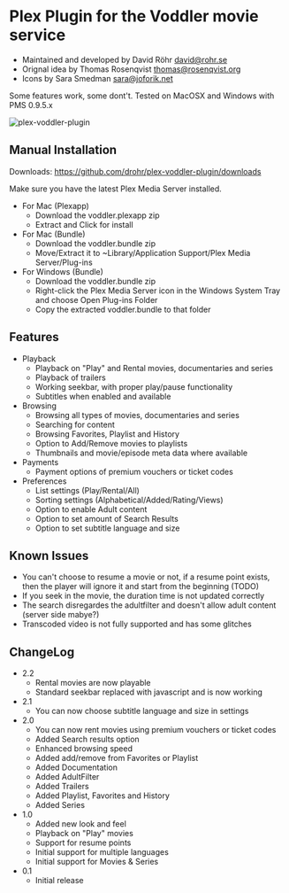 # Plex Plugin for the Voddler movie service 

* Maintained and developed by David Röhr <david@rohr.se> 
* Orignal idea by Thomas Rosenqvist <thomas@rosenqvist.org> 
* Icons by Sara Smedman <sara@joforik.net> 

Some features work, some dont't. Tested on MacOSX and Windows with PMS 0.9.5.x

![plex-voddler-plugin](https://github.com/drohr/plex-voddler-plugin/raw/master/browse.jpg)

## Manual Installation
Downloads: <https://github.com/drohr/plex-voddler-plugin/downloads>

Make sure you have the latest Plex Media Server installed.

* For Mac (Plexapp)
    * Download the voddler.plexapp zip
    * Extract and Click for install
* For Mac (Bundle)
    * Download the voddler.bundle zip 
    * Move/Extract it to ~Library/Application Support/Plex Media Server/Plug-ins
* For Windows (Bundle)
    * Download the voddler.bundle zip 
    * Right-click the Plex Media Server icon in the Windows System Tray and choose Open Plug-ins Folder
    * Copy the extracted voddler.bundle to that folder 

## Features

* Playback
    * Playback on "Play" and Rental movies, documentaries and series
    * Playback of trailers
    * Working seekbar, with proper play/pause functionality
    * Subtitles when enabled and available
* Browsing
    * Browsing all types of movies, documentaries and series
    * Searching for content
    * Browsing Favorites, Playlist and History
    * Option to Add/Remove movies to playlists
    * Thumbnails and movie/episode meta data where available
* Payments
    * Payment options of premium vouchers or ticket codes
* Preferences
    * List settings (Play/Rental/All) 
    * Sorting settings (Alphabetical/Added/Rating/Views) 
    * Option to enable Adult content 
    * Option to set amount of Search Results
    * Option to set subtitle language and size

## Known Issues

* You can't choose to resume a movie or not, if a resume point exists, then the player will ignore it and start from the beginning (TODO)
* If you seek in the movie, the duration time is not updated correctly
* The search disregardes the adultfilter and doesn't allow adult content (server side mabye?)
* Transcoded video is not fully supported and has some glitches

## ChangeLog

* 2.2
    * Rental movies are now playable
    * Standard seekbar replaced with javascript and is now working
* 2.1
    * You can now choose subtitle language and size in settings
* 2.0
    * You can now rent movies using premium vouchers or ticket codes
    * Added Search results option
    * Enhanced browsing speed
    * Added add/remove from Favorites or Playlist
    * Added Documentation
    * Added AdultFilter
    * Added Trailers
    * Added Playlist, Favorites and History
    * Added Series
* 1.0
    * Added new look and feel
    * Playback on "Play" movies
    * Support for resume points
    * Initial support for multiple languages
    * Initial support for Movies & Series
* 0.1
    * Initial release
